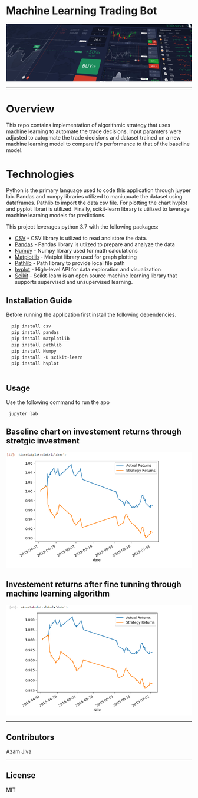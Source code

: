 # Machine Learning Trading Bot

![Challenge](challenge-image.png)


-----------
# Overview

This repo contains implementation of algorithmic strategy that uses machine learning to automate the trade decisions. Input paramters were adjusted to autopmate the trade decisions and dataset trained on a new machine learning model to compare it's performance to that of the baseline model.  


# Technologies

Python is the primary language used to code this application through juyper lab. Pandas and numpy libraries utilized to maniupuate the dataset using dataframes. Pathlib to import the data csv file. For plotting the chart hvplot and pyplot librari is utilized. Finally, scikit-learn library is utilized to laverage machine learning models for predictions. 

This project leverages python 3.7 with the following packages:

* [CSV](https://docs.python.org/3/library/csv.html) - CSV library is utlized to read and store the data.
* [Pandas](https://github.com/pandas-dev/pandas) - Pandas library is utlized to prepare and analyze the data
* [Numpy](https://numpy.org/doc/stable/user/whatisnumpy.html) - Numpy library used for math calculations
* [Matplotlib](https://matplotlib.org/stable/index.html) -  Matplot library used for graph plotting
* [Pathlib](https://docs.python.org/3/library/pathlib.html) - Path library to provide local file path
* [hvplot](https://hvplot.holoviz.org/) - High-level API for data exploration and visualization 
* [Scikit](https://scikit-learn.org/stable/install.html) - Scikit-learn is an open source machine learning library that supports supervised and unsupervised learning.


## Installation Guide


Before running the application first install the following dependencies.

```python
  pip install csv
  pip install pandas
  pip install matplotlib
  pip install pathlib
  pip install Numpy
  pip install -U scikit-learn
  pip install hvplot
  
```


## Usage

Use the following command to run the app

```git to the directory and type
 jupyter lab
```

## Baseline chart on investement returns through stretgic investment


![Finanl Planning](baseline.png)



## Investement returns after fine tunning through machine learning algorithm 


![Finanl Planning](ML_output_comparison.png)

---

## Contributors

Azam Jiva

---

## License

MIT
